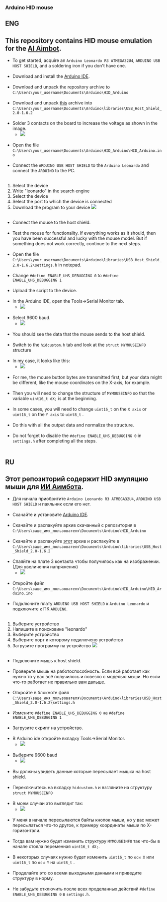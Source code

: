 ### Arduino HID mouse
## ENG
## This repository contains HID mouse emulation for the [AI Aimbot](https://github.com/SunOner/yolov8_aimbot).
- To get started, acquire an `Arduino Leonardo R3 ATMEGA32U4`, `ARDUINO USB HOST SHIELD`, and a soldering iron if you don't have one.
<br></br>
- Download and install the [Arduino IDE](https://www.arduino.cc/en/software).
<br></br>
- Download and unpack the repository archive to `C:\Users\your_username\Documents\Arduino\HID_Arduino`
<br></br>
- Download and unpack [this](https://github.com/felis/USB_Host_Shield_2.0/releases/tag/1.6.2) archive into `C:\Users\your_username\Documents\Arduino\libraries\USB_Host_Shield_2.0-1.6.2`
<br></br>
- Solder 3 contacts on the board to increase the voltage as shown in the image.
  - ![](https://github.com/SunOner/HID_Arduino/blob/main/docs/media/host_shield_board.gif)
<br></br>
- Open the file `C:\Users\your_username\Documents\Arduino\HID_Arduino\HID_Arduino.ino`
<br></br>
- Connect the `ARDUINO USB HOST SHIELD` to the `Arduino Leonardo` and connect the `ARDUINO` to the PC.
<br></br>
1. Select the device
2. Write "leonardo" in the search engine
3. Select the device
4. Select the port to which the device is connected
5. Download the program to your device
![](https://github.com/SunOner/HID_Arduino/blob/main/docs/media/host_shield_ide_select_board_en.png)
<br></br>
- Connect the mouse to the host shield.
<br></br>
- Test the mouse for functionality. If everything works as it should, then you have been successful and lucky with the mouse model. But if something does not work correctly, continue to the next steps.
<br></br>
- Open the file `C:\Users\your_username\Documents\Arduino\libraries\USB_Host_Shield_2.0-1.6.2\settings.h` in notepad.
<br></br>
- Change `#define ENABLE_UHS_DEBUGGING 0` to `#define ENABLE_UHS_DEBUGGING 1`
<br></br>
- Upload the script to the device.
<br></br>
- In the Arduino IDE, open the Tools->Serial Monitor tab.
  - ![](https://github.com/SunOner/HID_Arduino/blob/main/docs/media/serial_monitor.png)
<br></br>
- Select 9600 baud.
  - ![](https://github.com/SunOner/HID_Arduino/blob/main/docs/media/baud.png)
<br></br>
- You should see the data that the mouse sends to the host shield.
<br></br>
- Switch to the `hidcustom.h` tab and look at the `struct MYMOUSEINFO` structure
<br></br>
- In my case, it looks like this:
  - ![](https://github.com/SunOner/HID_Arduino/blob/main/docs/media/struct.png)
<br></br>
- For me, the mouse button bytes are transmitted first, but your data might be different, like the mouse coordinates on the X-axis, for example.
<br></br>
- Then you will need to change the structure of `MYMOUSEINFO` so that the variable `uint16_t dX;` is at the beginning.
<br></br>
- In some cases, you will need to change `uint16_t` on the `X axis` or `uint16_t` on the `Y axis` to `uint8_t` .
<br></br>
- Do this with all the output data and normalize the structure.
<br></br>
- Do not forget to disable the `#define ENABLE_UHS_DEBUGGING 0` in `settings.h` after completing all the steps.
<br></br>
## RU
## Этот репозиторий содержит HID эмуляцию мыши для [ИИ Аимбота](https://github.com/SunOner/yolov8_aimbot).
- Для начала приобритите `Arduino Leonardo R3 ATMEGA32U4`, `ARDUINO USB HOST SHIELD` и паяльник если его нет.
<br></br>
- Скачайте и установите [Arduino IDE](https://www.arduino.cc/en/software).
<br></br>
- Скачайте и распакуйте архив скачанный с репозитория в `C:\Users\ваше_имя_пользователя\Documents\Arduino\HID_Arduino`
<br></br>
- Скачайте и распакуйте [этот](https://github.com/felis/USB_Host_Shield_2.0/releases/tag/1.6.2) архив и распакуйте в `C:\Users\ваше_имя_пользователя\Documents\Arduino\libraries\USB_Host_Shield_2.0-1.6.2`
<br></br>
- Спаяйте на плате 3 контакта чтобы получилось как на изображении. (Для увеличения напряжения)
	- ![](https://github.com/SunOner/HID_Arduino/blob/main/docs/media/host_shield_board.gif)
<br></br>
- Откройте файл `C:\Users\ваше_имя_пользователя\Documents\Arduino\HID_Arduino\HID_Arduino.ino`
<br></br>
- Подключите плату `ARDUINO USB HOST SHIELD` к `Arduino Leonardo` и подключите к ПК `ARDUINO`.
<br></br>
1. Выберите устройство
2. Напишите в поисковике "leonardo"
3. Выберите устройство
4. Выберите порт к которому подключено устройство
5. Загрузите программу на устройство
![](https://github.com/SunOner/HID_Arduino/blob/main/docs/media/host_shield_ide_select_board_en.png)
<br></br>
- Подключите мышь к host shield.
<br></br>
- Проверьте мышь на работоспособность. Если всё работает как нужно то у вас всё получилось и повезло с моделью мыши. Но если что-то работает не правильно вам дальше.
<br></br>
- Откройте в блокноте файл `C:\Users\ваше_имя_пользователя\Documents\Arduino\libraries\USB_Host_Shield_2.0-1.6.2\settings.h`
<br></br>
- Измените `#define ENABLE_UHS_DEBUGGING 0` на `#define ENABLE_UHS_DEBUGGING 1`
<br></br>
- Загрузите скрипт на устройство.
<br></br>
- В Arduino ide откройте вкладку Tools->Serial Monitor.
	- ![](https://github.com/SunOner/HID_Arduino/blob/main/docs/media/serial_monitor.png)
<br></br>
- Выберите 9600 baud
	- ![](https://github.com/SunOner/HID_Arduino/blob/main/docs/media/baud.png)
<br></br>
- Вы должны увидеть данные которые пересылает мышка на host shield.
<br></br>
- Переключитесь на вкладку `hidcustom.h` и взгляните на структуру `struct MYMOUSEINFO`
<br></br>
- В моем случаи это выглядит так:
	- ![](https://github.com/SunOner/HID_Arduino/blob/main/docs/media/struct.png)
<br></br>
- У меня в начале пересылаются байты кнопок мыши, но у вас может пересылаться что-то другое, к примеру координаты мыши по X-горизонтали.
<br></br>
- Тогда вам нужно будет изменить структуру `MYMOUSEINFO` так что-бы в начале стояла переменная `uint16_t dX;`.
<br></br>
- В некоторых случаях нужно будет изменить `uint16_t` по `оси X` или `uint16_t` по `оси Y` на `uint8_t` .
<br></br>
- Проделайте это со всеми выходными данными и приведите структуру в норму.
<br></br>
- Не забудьте отключить после всех проделанных действий `#define ENABLE_UHS_DEBUGGING 0` в `settings.h`.
